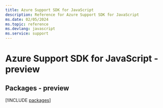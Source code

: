 ```yaml
---
title: Azure Support SDK for JavaScript
description: Reference for Azure Support SDK for JavaScript
ms.date: 02/05/2024
ms.topic: reference
ms.devlang: javascript
ms.service: support
---
```

# Azure Support SDK for JavaScript - preview
## Packages - preview
[!INCLUDE [packages](support-index.md)]